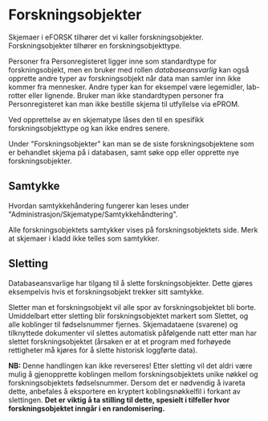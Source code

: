 # Forskningsobjekter

Skjemaer i eFORSK tilhører det vi kaller forskningsobjekter. Forskningsobjekter tilhører en forskningsobjekttype.

Personer fra Personregisteret ligger inne som standardtype for forskningsobjekt, 
men en bruker med rollen *databaseansvarlig* kan også opprette andre typer av forskningsobjekt når data man samler inn ikke kommer fra mennesker. 
Andre typer kan for eksempel være legemidler, lab-rotter eller lignende. 
Bruker man ikke standardtypen personer fra Personregisteret kan man ikke bestille skjema til utfyllelse via ePROM.

Ved opprettelse av en skjematype låses den til en spesifikk forskningsobjekttype og kan ikke endres senere.

Under "Forskningsobjekter" kan man se de siste forskningsobjektene som er behandlet skjema på i databasen, samt søke opp eller opprette nye forskningsobjekter. 

## Samtykke

Hvordan samtykkehåndering fungerer kan leses under "Administrasjon/Skjematype/Samtykkehåndtering".

Alle forskningsobjektets samtykker vises på forskningsobjektets side. Merk at skjemaer i kladd ikke telles som samtykker.

## Sletting

Databaseansvarlige har tilgang til å slette forskningsobjekter. Dette gjøres eksempelvis hvis et forskningsobjekt trekker sitt samtykke.

Sletter man et forskningsobjekt vil alle spor av forskningsobjektet bli borte. Umiddelbart etter sletting blir forskningsobjektet markert som Slettet, og alle koblinger til fødselsnummer fjernes. Skjemadataene (svarene) og tilknyttede dokumenter vil slettes automatisk påfølgende natt etter man har slettet forskningsobjektet (årsaken er at et program med forhøyede rettigheter må kjøres for å slette historisk loggførte data).

__NB:__ Denne handlingen kan ikke reverseres! Etter sletting vil det aldri være mulig å gjenopprette koblingen mellom forskningsobjektets unike nøkkel og forskningsobjektets fødselsnummer. Dersom det er nødvendig å ivareta dette, anbefales å eksportere en kryptert koblingsnøkkelfil i forkant av slettingen. __Det er viktig å ta stilling til dette, spesielt i tilfeller hvor forskningsobjektet inngår i en randomisering.__ 

